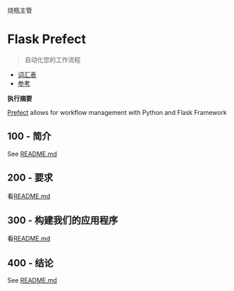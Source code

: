 烧瓶主管

# Flask Prefect

> 自动化您的工作流程

-   [词汇表](./GLOSSARY.md)
-   [参考](./REFERENCES.md)

**执行摘要**

[Prefect](https://prefect.io/) allows for workflow management with Python and Flask Framework

## 100 - 简介

See [README.md](./100/README.md)

## 200 - 要求

看[README.md](./200/README.md)

## 300 - 构建我们的应用程序

看[README.md](./300/README.md)

## 400 - 结论

See [README.md](./400/README.md)
